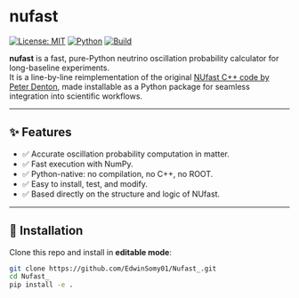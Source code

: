 # nufast

[![License: MIT](https://img.shields.io/badge/license-MIT-blue.svg)](./LICENSE)
[![Python](https://img.shields.io/badge/python-3.7%2B-blue.svg)](https://www.python.org/)
[![Build](https://img.shields.io/badge/build-passing-brightgreen.svg)](#)

**nufast** is a fast, pure-Python neutrino oscillation probability calculator for long-baseline experiments.  
It is a line-by-line reimplementation of the original [NUfast C++ code by Peter Denton](https://github.com/PeterDenton/NUfast), made installable as a Python package for seamless integration into scientific workflows.

---

## ✨ Features

- ✅ Accurate oscillation probability computation in matter.
- ✅ Fast execution with NumPy.
- ✅ Python-native: no compilation, no C++, no ROOT.
- ✅ Easy to install, test, and modify.
- ✅ Based directly on the structure and logic of NUfast.

---

## 🚀 Installation

Clone this repo and install in **editable mode**:

```bash
git clone https://github.com/EdwinSomy01/Nufast_.git
cd Nufast_
pip install -e .
